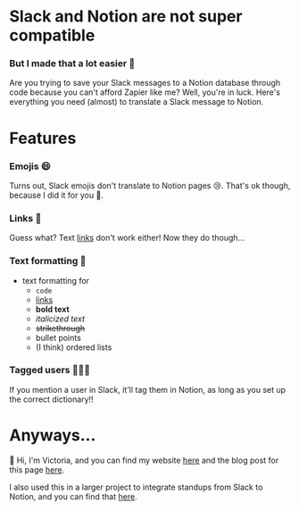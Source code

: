 # Slack and Notion are not super compatible 
### But I made that a lot easier :tada:

Are you trying to save your Slack messages to a Notion database through code because you can't afford Zapier like me? Well, you're in luck. 
Here's everything you need (almost) to translate a Slack message to Notion.  

# Features
### Emojis :smile:
Turns out, Slack emojis don't translate to Notion pages :cry:. That's ok though, because I did it for you :tada:.   
### Links :link:
Guess what? Text [links](http://endless.horse/) don't work either! Now they do though...  
### Text formatting :pencil:
- text formatting for 
  - `code`
  - [links](https://findtheinvisiblecow.com/)
  - **bold text**
  - *italicized text*
  - ~~strikethrough~~
  - bullet points
  - (I think) ordered lists  
### Tagged users :people_holding_hands: 
If you mention a user in Slack, it'll tag them in Notion, as long as you set up the correct dictionary!!

# Anyways...
:wave: Hi, I'm Victoria, and you can find my website [here](https://victoriaslocum.com) and the blog post for this page [here](https://comingsoon.com).   

I also used this in a larger project to integrate standups from Slack to Notion, and you can find that [here](https://github.com/victoriaslocum752/standup-integration).
